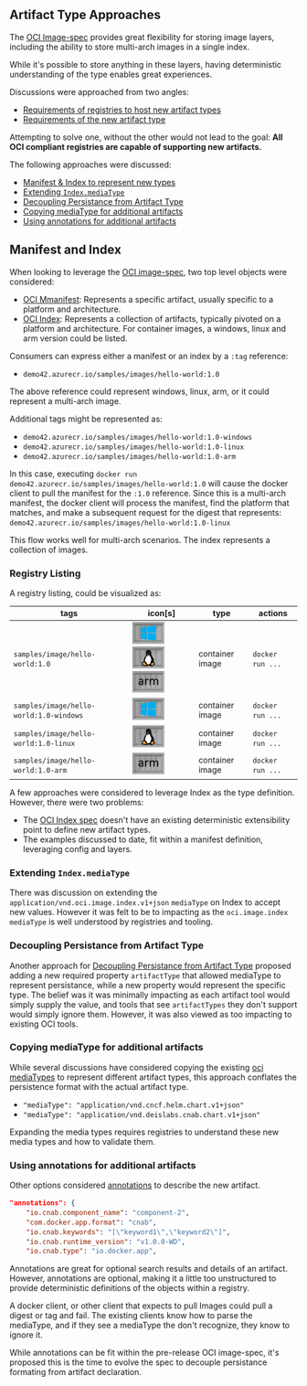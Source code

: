 ## Artifact Type Approaches

The [OCI Image-spec](https://github.com/opencontainers/image-spec/) provides great flexibility for storing image layers, including the ability to store multi-arch images in a single index. 

While it's possible to store anything in these layers, having deterministic understanding of the type enables great experiences.

Discussions were approached from two angles:

- [Requirements of registries to host new artifact types](./artifactTypeRequirements.md#Registry-Requirements-of-New-Artifact-Types)
- [Requirements of the new artifact type](./artifactTypeRequirements.md#Artifact-Requirements)

Attempting to solve one, without the other would not lead to the goal: **All OCI compliant registries are capable of supporting new artifacts.** 

The following approaches were discussed:

- [Manifest & Index to represent new types](#Manifest-and-Index)
- [Extending `Index.mediaType`](#Extending-`Index.mediaType`)
- [Decoupling Persistance from Artifact Type](#Decoupling-Persistance-from-Artifact-Type)
- [Copying mediaType for additional artifacts](#Copying-mediaType-for-additional-artifacts)
- [Using annotations for additional artifacts](#Using-annotations-for-additional-artifacts)
## Manifest and Index

When looking to leverage the [OCI image-spec](https://github.com/opencontainers/image-spec/), two top level objects were considered:

- [OCI Mmanifest](https://github.com/opencontainers/image-spec/blob/master/manifest.md): 
  Represents a specific artifact, usually specific to a platform and architecture.
- [OCI Index](https://github.com/opencontainers/image-spec/blob/master/image-index.md): Represents a collection of artifacts, typically pivoted on a platform and architecture. For container images, a windows, linux and arm version could be listed. 

Consumers can express either a manifest or an index by a `:tag` reference:

- `demo42.azurecr.io/samples/images/hello-world:1.0`

The above reference could represent windows, linux, arm, or it could represent a multi-arch image. 

Additional tags might be represented as:
- `demo42.azurecr.io/samples/images/hello-world:1.0-windows`
- `demo42.azurecr.io/samples/images/hello-world:1.0-linux`
- `demo42.azurecr.io/samples/images/hello-world:1.0-arm`

In this case, executing `docker run demo42.azurecr.io/samples/images/hello-world:1.0` will cause the docker client to pull the manifest for the `:1.0` reference. Since this is a multi-arch manifest, the docker client will process the manifest, find the platform that matches, and make a subsequent request for the digest that represents: `demo42.azurecr.io/samples/images/hello-world:1.0-linux`

This flow works well for multi-arch scenarios. The index represents a collection of images. 

### Registry Listing
A registry listing, could be visualized as:

| tags | icon[s] | type | actions|
|-|-|-|-|
| `samples/image/hello-world:1.0` |![](./images/container-windows.png) ![](./images/container-linux.png) ![](./images/container-arm.png)| container image | `docker run ...` |
| `samples/image/hello-world:1.0-windows` |![](./images/container-windows.png)| container image | `docker run ...` |
| `samples/image/hello-world:1.0-linux` |![](./images/container-linux.png)| container image | `docker run ...` |
| `samples/image/hello-world:1.0-arm` |![](./images/container-arm.png)| container image | `docker run ...` |

A few approaches were considered to leverage Index as the type definition. However, there were two problems:

- The [OCI Index spec](https://github.com/opencontainers/image-spec/blob/master/image-index.md) doesn't have an existing deterministic extensibility point to define new artifact types.
- The examples discussed to date, fit within a manifest definition, leveraging config and layers.

### Extending `Index.mediaType`

There was discussion on extending the `application/vnd.oci.image.index.v1+json` `mediaType` on Index to accept new values. However it was felt to be to impacting as the `oci.image.index` `mediaType` is well understood by registries and tooling.

### Decoupling Persistance from Artifact Type
Another approach for [Decoupling Persistance from Artifact Type](https://github.com/SteveLasker/RegistryArtifactTypes/tree/artifactType) proposed adding a new required property `artifactType` that allowed mediaType to represent persistance, while a new property would represent the specific type. The belief was it was minimally impacting as each artifact tool would simply supply the value, and tools that see `artifactTypes` they don't support would simply ignore them. However, it was also viewed as too impacting to existing OCI tools. 

### Copying mediaType for additional artifacts

While several discussions have considered copying the existing [oci mediaTypes](https://github.com/opencontainers/image-spec/blob/master/media-types.md) to represent different artifact types, this approach conflates the persistence format with the actual artifact type. 

- ` "mediaType": "application/vnd.cncf.helm.chart.v1+json" `
- ` "mediaType": "application/vnd.deislabs.cnab.chart.v1+json" `

Expanding the media types requires registries to understand these new media types and how to validate them.

### Using annotations for additional artifacts

Other options considered [annotations](https://github.com/opencontainers/image-spec/blob/master/annotations.md) to describe the new artifact. 

```json
"annotations": {
    "io.cnab.component_name": "component-2",
    "com.docker.app.format": "cnab",
    "io.cnab.keywords": "[\"keyword1\",\"keyword2\"]",
    "io.cnab.runtime_version": "v1.0.0-WD",
    "io.cnab.type": "io.docker.app",
```

Annotations are great for optional search results and details of an artifact. However, annotations are optional, making it a little too unstructured to provide deterministic definitions of the objects within a registry.

A docker client, or other client that expects to pull Images could pull a digest or tag and fail. The existing clients know how to parse the mediaType, and if they see a mediaType the don't recognize, they know to ignore it. 

While annotations can be fit within the pre-release OCI image-spec, it's proposed this is the time to evolve the spec to decouple persistance formating from artifact declaration.

